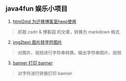 ## java4fun 娱乐小项目

1. [html2md  为迁移博客至hexo使用](/html2md)
> 抓取 csdn & 博客园 的文章，转换为 markdown 格式

2. [img2text  图片转字符图片](/img2text)
> 对图片、视频进行字符串转换，输出字符串图片、视频

3. [banner  打印 banner](/banner)
> 对字符进行转换打印 banner 
